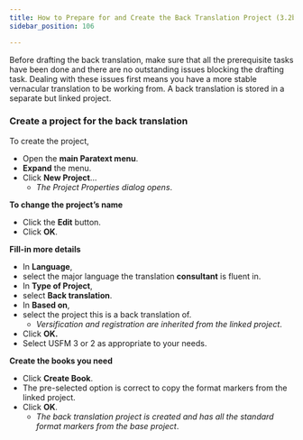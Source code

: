 ```yaml
---
title: How to Prepare for and Create the Back Translation Project (3.2b)
sidebar_position: 106

---
```






Before drafting the back translation, make sure that all the prerequisite tasks have been done and there are no outstanding issues blocking the drafting task. Dealing with these issues first means you have a more stable vernacular translation to be working from. A back translation is stored in a separate but linked project.


### Create a project for the back translation


To create the project,

- Open the **main Paratext menu**.
- **Expand** the menu.
- Click **New Project**…
	- _The Project Properties dialog opens_.

**To change the project’s name**

- Click the **Edit** button.
- Click **OK**.

**Fill-in more details**

- In **Language**,
- select the major language the translation **consultant** is fluent in.
- In **Type of Project**,
- select **Back translation**.
- In **Based on**,
- select the project this is a back translation of.
	- _Versification and registration are inherited from the linked project_.
- Click **OK.**
- Select USFM 3 or 2 as appropriate to your needs.

**Create the books you need**

- Click **Create Book**.
- The pre-selected option is correct to copy the format markers from the linked project.
- Click **OK**.
	- _The back translation project is created and has all the standard format markers from the base project_.
